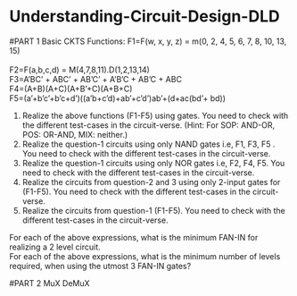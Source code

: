 # Understanding-Circuit-Design-DLD

#PART 1 Basic CKTS
Functions:
F1=F(w, x, y, z) = m(0, 2, 4, 5, 6, 7, 8, 10, 13, 15) <br />  
F2=F(a,b,c,d) = M(4,7,8,11).D(1,2,13,14)<br /> 
F3=A’BC’ + ABC’ + AB’C’ + A’B’C + AB’C + ABC<br /> 
F4=(A+B)(A+C)(A+B’+C)(A+B+C) <br /> 
F5=(a’+b’c’+b’c+d’)((a’b+c’d)+ab’+c’d’)ab’+(d+ac(bd’+ bd))<br /> 


1. Realize the above functions (F1-F5) using gates. You need to check with the different test-cases in the circuit-verse.
(Hint: For SOP: AND-OR, POS: OR-AND, MIX: neither.) <br /> 
2. Realize the question-1 circuits using only NAND gates i.e, F1, F3, F5 . You need to check with the different test-cases in the circuit-verse.	 <br /> 						
3. Realize the question-1 circuits using only NOR gates i.e, F2, F4, F5. You need to check with the different test-cases in the circuit-verse.			<br /> 			
4. Realize the circuits from question-2 and 3 using only 2-input gates for (F1-F5). You need to check with the different test-cases in the circuit-verse.	<br /> 			
5. Realize the circuits from question-1 (F1-F5). You need to check with the different test-cases in the circuit-verse.<br /> 

For each of the above expressions, what is the minimum FAN-IN for realizing a 2 level circuit.<br /> 
For each of the above expressions, what is the minimum number of levels required, when using the utmost 3 FAN-IN gates?<br /> 

#PART 2 MuX DeMuX
